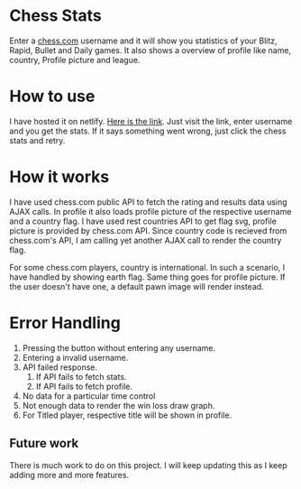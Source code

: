 # Chess Stats
Enter a [chess.com](https://chess.com) username and it will show you statistics of your Blitz, Rapid, Bullet and Daily games. It also shows a overview of profile like name, country, Profile picture and league. 


# How to use
I have hosted it on netlify. [Here is the link](https://chess-stats-46.netlify.app/). Just visit the link, enter username and you get the stats. If it says something went wrong, just click the chess stats and retry.

# How it works
I have used chess.com public API to fetch the rating and results data using AJAX calls. In profile it also loads profile picture of the respective username and a country flag. I have used rest countries API to get flag svg, profile picture is provided by chess.com API. 
Since country code is recieved from chess.com's API, I am calling yet another AJAX call to render the country flag. 

For some chess.com players, country is international. In such a scenario, I have handled by showing earth flag. Same thing goes for profile picture. If the user doesn't have one, a default pawn image will render instead. 

# Error Handling
1. Pressing the button without entering any username.
2. Entering a invalid username.
3. API failed response.
   1. If API fails to fetch stats.
   2. If API fails to fetch profile.
4. No data for a particular time control
5. Not enough data to render the win loss draw graph.
6. For Titled player, respective title will be shown in profile.  

## Future work
There is much work to do on this project. I will keep updating this as I keep adding more and more features. 


